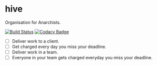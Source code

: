 # hive
Organisation for Anarchists.

 [![Build Status](https://travis-ci.org/joshpitzalis/hive.png?branch=master)](https://travis-ci.org/joshpitzalis/hive}) [![Codacy Badge](https://api.codacy.com/project/badge/Grade/3287f28bd4a646f7bba3e9ae53caae6d)](https://www.codacy.com/app/joshpitzalis/hive?utm_source=github.com&amp;utm_medium=referral&amp;utm_content=joshpitzalis/hive&amp;utm_campaign=Badge_Grade)

- [ ] Deliver work to a client.
- [ ] Get charged every day you miss your deadline.
- [ ] Deliver work in a team.
- [ ] Everyone in your team gets charged everyday you miss your deadline.
